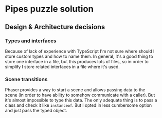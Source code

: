 # Pipes puzzle solution

## Design & Architecture decisions

### Types and interfaces

Because of lack of experience with TypeScript I'm not sure where should I store custom types and how to name them. In general, it's a good
thing to store one interface in a file, but this produces lots of files, so in order to simplify I store related interfaces in a file where
it's used.

### Scene transitions

Phaser provides a way to start a scene and allows passing data to the scene (in order to have ability to somehow communicate with a caller).
But it's almost impossible to type this data. The only adequate thing is to pass a class and check it like `instanceof`. But I opted in less
cumbersome option and just pass the typed object. 

